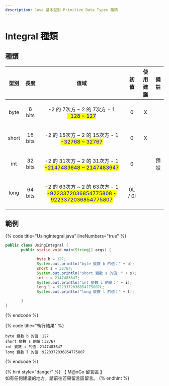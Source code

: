 ```yaml
---
description: Java 基本型別 Primitive Data Types 種類
---
```


# Integral 種類

## 種類

|   型別  |    長度   |                                                       值域                                                       |    初值   | 使用建議 |  備註 |
| :---: | :-----: | :------------------------------------------------------------------------------------------------------------: | :-----: | :--: | :-: |
|  byte |  8 bits |                 <p>-2 的  7次方 ~ 2 的  7次方 - 1<br><mark style="color:blue;">-128 ~ 127</mark></p>                 |    0    |   X  |     |
| short | 16 bits |               <p>-2 的 15次方 ~ 2 的 15次方 - 1<br><mark style="color:blue;">-32768 ~ 32767</mark></p>               |    0    |   X  |     |
|  int  | 32 bits |          <p>-2 的 31次方 ~ 2 的 31次方 - 1<br><mark style="color:blue;">-2147483648 ~ 2147483647</mark></p>          |    0    |      |  預設 |
|  long | 64 bits | <p>-2 的 63次方 ~ 2 的 63次方 - 1<br><mark style="color:blue;">-9223372036854775808 ~ 9223372036854775807</mark></p> | 0L / 0l |      |     |

## 範例

{% code title="UsingIntegral.java" lineNumbers="true" %}
```java
public class UsingIntegral {
       public static void main(String[] args) {

              byte b = 127;
              System.out.println("byte 變數 b 的值：" + b);
              short s = 32767;
              System.out.println("short 變數 s 的值：" + s);
              int i = 2147483647;
              System.out.println("int 變數 i 的值：" + i);
              long l = 9223372036854775807L;
              System.out.println("long 變數 l 的值：" + l);              

       }
}
```
{% endcode %}

{% code title="執行結果" %}
```
byte 變數 b 的值：127
short 變數 s 的值：32767
int 變數 i 的值：2147483647
long 變數 l 的值：9223372036854775807
```
{% endcode %}

{% hint style="danger" %}
【 M@nGo 留言區 】\
如有任何建議的地方，請前往芒果留言區留言。
{% endhint %}
